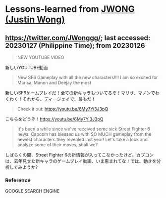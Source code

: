 # Lessons-learned from [JWONG (Justin Wong)](https://twitter.com/JWonggg?ref_src=twsrc%5Egoogle%7Ctwcamp%5Eserp%7Ctwgr%5Eauthor)

## https://twitter.com/JWonggg/; last accessed: 20230127 (Philippine Time); from 20230126

> NEW YOUTUBE VIDEO

新しいYOUTUBE動画

> New SF6 Gameplay with all the new characters!!!! I am so excited for Marisa, Manon and Deejay the most

新しいSF6ゲームプレイだ！全ての新キャラもついてるぞ！マリサ、マノンでわくわく！それから、ディージェイで、最もだ！

> Check it out: https://youtu.be/6My7Yi3J3pQ

こちらをどうぞ！https://youtu.be/6My7Yi3J3pQ

> It's been a while since we've received some sick Street Fighter 6 news! Capcom has blessed us with SO MUCH gameplay from the newest characters they revealed last year! Let's take a look and analyze some of their moves, shall we?

しばらくの間、Street Fighter 6の新情報が入ってこなかったけど、カプコンは、去年見せた新キャラのゲームプレイ動画、いま恵まれてな！では、動きを分析してみようか?

### Reference

GOOGLE SEARCH ENGINE
